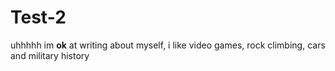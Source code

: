 # Test-2
uhhhhh
im **ok** at writing about myself, i like video games, rock climbing, cars and military history
